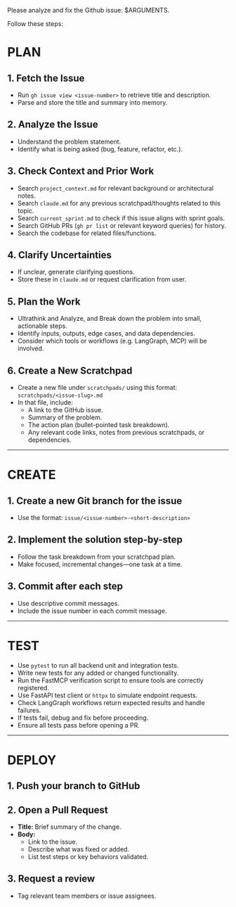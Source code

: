 Please analyze and fix the Github issue: $ARGUMENTS.

Follow these steps:

# PLAN

## 1. Fetch the Issue

- Run `gh issue view <issue-number>` to retrieve title and description.
- Parse and store the title and summary into memory.

## 2. Analyze the Issue

- Understand the problem statement.
- Identify what is being asked (bug, feature, refactor, etc.).

## 3. Check Context and Prior Work

- Search `project_context.md` for relevant background or architectural notes.
- Search `claude.md` for any previous scratchpad/thoughts related to this topic.
- Search `current_sprint.md` to check if this issue aligns with sprint goals.
- Search GitHub PRs (`gh pr list` or relevant keyword queries) for history.
- Search the codebase for related files/functions.

## 4. Clarify Uncertainties

- If unclear, generate clarifying questions.
- Store these in `claude.md` or request clarification from user.

## 5. Plan the Work

- Ultrathink and Analyze, and Break down the problem into small, actionable steps.
- Identify inputs, outputs, edge cases, and data dependencies.
- Consider which tools or workflows (e.g. LangGraph, MCP) will be involved.

## 6. Create a New Scratchpad

- Create a new file under `scratchpads/` using this format:  
  `scratchpads/<issue-slug>.md`
- In that file, include:
  - A link to the GitHub issue.
  - Summary of the problem.
  - The action plan (bullet-pointed task breakdown).
  - Any relevant code links, notes from previous scratchpads, or dependencies.

---

# CREATE

## 1. Create a new Git branch for the issue

- Use the format: `issue/<issue-number>-<short-description>`

## 2. Implement the solution step-by-step

- Follow the task breakdown from your scratchpad plan.
- Make focused, incremental changes—one task at a time.

## 3. Commit after each step

- Use descriptive commit messages.
- Include the issue number in each commit message.

---

# TEST

- Use `pytest` to run all backend unit and integration tests.
- Write new tests for any added or changed functionality.
- Run the FastMCP verification script to ensure tools are correctly registered.
- Use FastAPI test client or `httpx` to simulate endpoint requests.
- Check LangGraph workflows return expected results and handle failures.
- If tests fail, debug and fix before proceeding.
- Ensure all tests pass before opening a PR.

---

# DEPLOY

## 1. Push your branch to GitHub

## 2. Open a Pull Request

- **Title:** Brief summary of the change.
- **Body:**
  - Link to the issue.
  - Describe what was fixed or added.
  - List test steps or key behaviors validated.

## 3. Request a review

- Tag relevant team members or issue assignees.
